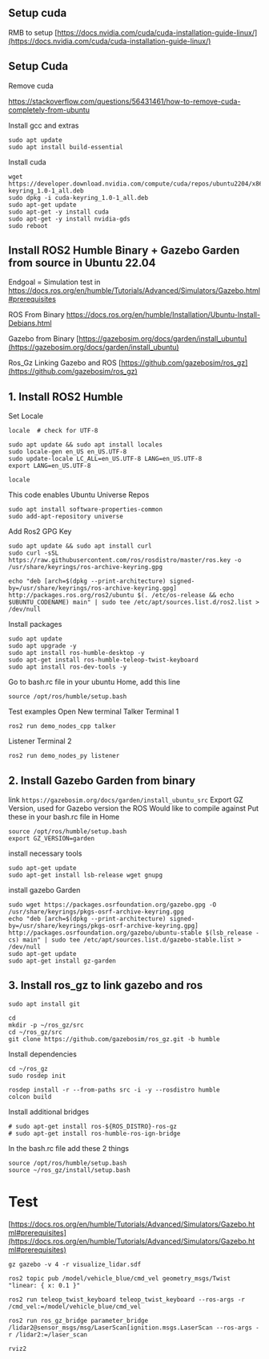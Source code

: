 ## Setup cuda 
RMB to setup
[https://docs.nvidia.com/cuda/cuda-installation-guide-linux/](https://docs.nvidia.com/cuda/cuda-installation-guide-linux/)
## Setup Cuda
Remove cuda

https://stackoverflow.com/questions/56431461/how-to-remove-cuda-completely-from-ubuntu 

Install gcc and extras
```
sudo apt update
sudo apt install build-essential
```

Install cuda
```
wget https://developer.download.nvidia.com/compute/cuda/repos/ubuntu2204/x86_64/cuda-keyring_1.0-1_all.deb
sudo dpkg -i cuda-keyring_1.0-1_all.deb
sudo apt-get update
sudo apt-get -y install cuda
sudo apt-get -y install nvidia-gds
sudo reboot
```

## Install ROS2 Humble Binary + Gazebo Garden from source in Ubuntu 22.04
Endgoal = Simulation test in https://docs.ros.org/en/humble/Tutorials/Advanced/Simulators/Gazebo.html#prerequisites

ROS From Binary
[https://docs.ros.org/en/humble/Installation/Ubuntu-Install-Debians.html ](https://docs.ros.org/en/humble/Installation/Ubuntu-Install-Debians.html )

Gazebo from Binary
[https://gazebosim.org/docs/garden/install_ubuntu](https://gazebosim.org/docs/garden/install_ubuntu)

Ros_Gz Linking Gazebo and ROS
[https://github.com/gazebosim/ros_gz](https://github.com/gazebosim/ros_gz)

## 1. Install ROS2 Humble
Set Locale
```
locale  # check for UTF-8

sudo apt update && sudo apt install locales
sudo locale-gen en_US en_US.UTF-8
sudo update-locale LC_ALL=en_US.UTF-8 LANG=en_US.UTF-8
export LANG=en_US.UTF-8

locale 
```

This code enables Ubuntu Universe Repos
```
sudo apt install software-properties-common
sudo add-apt-repository universe
```

Add Ros2 GPG Key
```
sudo apt update && sudo apt install curl
sudo curl -sSL https://raw.githubusercontent.com/ros/rosdistro/master/ros.key -o /usr/share/keyrings/ros-archive-keyring.gpg
```
```
echo "deb [arch=$(dpkg --print-architecture) signed-by=/usr/share/keyrings/ros-archive-keyring.gpg] http://packages.ros.org/ros2/ubuntu $(. /etc/os-release && echo $UBUNTU_CODENAME) main" | sudo tee /etc/apt/sources.list.d/ros2.list > /dev/null
```

Install packages
```
sudo apt update
sudo apt upgrade -y
sudo apt install ros-humble-desktop -y
sudo apt-get install ros-humble-teleop-twist-keyboard
sudo apt install ros-dev-tools -y
```

Go to bash.rc file in your ubuntu Home, add this line
```
source /opt/ros/humble/setup.bash
```

Test examples Open New terminal
Talker Terminal 1
``` 
ros2 run demo_nodes_cpp talker
```
Listener Terminal 2
```
ros2 run demo_nodes_py listener
```

## 2. Install Gazebo Garden from binary 
link
```https://gazebosim.org/docs/garden/install_ubuntu_src```
Export GZ Version, used for Gazebo version the ROS Would like to compile against
Put these in your bash.rc file in Home
```
source /opt/ros/humble/setup.bash
export GZ_VERSION=garden
```

install necessary tools
```
sudo apt-get update
sudo apt-get install lsb-release wget gnupg
```

install gazebo Garden
```
sudo wget https://packages.osrfoundation.org/gazebo.gpg -O /usr/share/keyrings/pkgs-osrf-archive-keyring.gpg
echo "deb [arch=$(dpkg --print-architecture) signed-by=/usr/share/keyrings/pkgs-osrf-archive-keyring.gpg] http://packages.osrfoundation.org/gazebo/ubuntu-stable $(lsb_release -cs) main" | sudo tee /etc/apt/sources.list.d/gazebo-stable.list > /dev/null
sudo apt-get update
sudo apt-get install gz-garden
```

## 3. Install ros_gz to link gazebo and ros
```
sudo apt install git
```

```
cd
mkdir -p ~/ros_gz/src
cd ~/ros_gz/src
git clone https://github.com/gazebosim/ros_gz.git -b humble
```

Install dependencies
```
cd ~/ros_gz
sudo rosdep init
```
```
rosdep install -r --from-paths src -i -y --rosdistro humble
colcon build
```

Install additional bridges
```
# sudo apt-get install ros-${ROS_DISTRO}-ros-gz
# sudo apt-get install ros-humble-ros-ign-bridge
```

In the bash.rc file add these 2 things
```
source /opt/ros/humble/setup.bash
source ~/ros_gz/install/setup.bash
```

# Test
[https://docs.ros.org/en/humble/Tutorials/Advanced/Simulators/Gazebo.html#prerequisites](https://docs.ros.org/en/humble/Tutorials/Advanced/Simulators/Gazebo.html#prerequisites)
```
gz gazebo -v 4 -r visualize_lidar.sdf
```
```
ros2 topic pub /model/vehicle_blue/cmd_vel geometry_msgs/Twist "linear: { x: 0.1 }"
```

```
ros2 run teleop_twist_keyboard teleop_twist_keyboard --ros-args -r /cmd_vel:=/model/vehicle_blue/cmd_vel
```
```
ros2 run ros_gz_bridge parameter_bridge /lidar2@sensor_msgs/msg/LaserScan[ignition.msgs.LaserScan --ros-args -r /lidar2:=/laser_scan
```
```
rviz2
```
